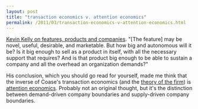 ```yaml
---
layout: post
title: "transaction economics v. attention economics"
permalink: /2011/03/transaction-economics-v-attention-economics.html
---
```


<p><a href="http://www.kk.org/thetechnium/archives/2011/03/feature_product.php">Kevin Kelly on features, products and companies</a>. &quot;[The feature] may be novel, useful, desirable, and marketable. But how big and autonomous will it be? Is it big enough to sell as a product in itself, with all the necessary support that requires?  And is that product big enough to be able to sustain a company and all the overhead an organization demands?&quot;</p>
<p>His conclusion, which you should go read for yourself, made me think that the inverse of Coase&#39;s transaction economics (and the <a href="http://en.wikipedia.org/wiki/Theory_of_the_firm">theory of the firm</a>) is <a href="http://en.wikipedia.org/wiki/Attention_economy">attention economics</a>. Probably not an original thought, but it&#39;s the distinction between demand-driven company boundaries and supply-driven company boundaries.</p>


